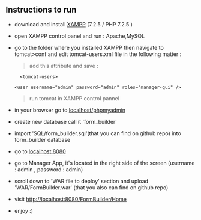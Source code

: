 Instructions to run
---

- download and install [XAMPP](https://www.apachefriends.org/download.html) (7.2.5 / PHP 7.2.5	)

- open XAMPP control panel and run : Apache,MySQL

- go to the folder where you installed XAMPP then navigate to tomcat>conf and edit tomcat-users.xml file in the following matter : 

    > add this attribute and save : 

   ```  <tomcat-users>```

   ```<user username="admin" password="admin" roles="manager-gui" />```
   
   > run tomcat in XAMPP control pannel

- in your browser go to [localhost/phpmyadmin](http://localhost/phpmyadmin/)

- create new database call it 'form_builder'

- import 'SQL/form_builder.sql'(that you can find on github repo) into form_builder database

- go to [localhost:8080](http://localhost:8080/)

- go to Manager App, it's located in the right side of the screen (username : admin , password : admin)

- scroll down to 'WAR file to deploy' section and upload 'WAR/FormBuilder.war' (that you also can find on
github repo)

- visit [http://localhost:8080/FormBuilder/Home](http://localhost:8080/FormBuilder/Home)

- enjoy :)
